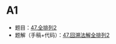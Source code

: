 
# A1
- 题目：[47.全排列2](https://leetcode-cn.com/problems/permutations-ii/submissions/)
- 题解（手稿+代码）：[47.回溯法解全排列2](https://leetcode-cn.com/problems/permutations-ii/solution/hui-su-fa-jie-quan-pai-lie-2tu-jie-by-annika/)
